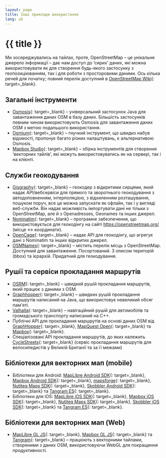 ```yaml
---
layout: page
title: Інші приклади використання
lang: uk
---
```


# {{ title }}

Ми зосереджувались на тайлах, проте, OpenStreetMap&nbsp;– це унікальне джерело інформації&nbsp;– дає нам доступ до ‘сирих’ даних, які можна використовувати як для створення будь-якого застосунку з геопозиціюванням, так і для роботи з просторовими даними. Ось кілька речей для початку; повний перелік доступний в [OpenStreetMap Wiki](http://wiki.openstreetmap.org/wiki/Frameworks){: target=_blank}.

## Загальні інструменти

* [Osmosis](http://wiki.openstreetmap.org/wiki/Osmosis){: target=_blank}&nbsp;– універсальний застосунок Java для завантаження даних OSM в базу даних. Більшість застосунків певним чином використовують Osmosis для завантаження даних OSM з метою подальшого використання.
* [Osmium](http://wiki.openstreetmap.org/wiki/Osmium){: target=_blank}&nbsp;– гнучкий інструмент, що швидко набув відомості, пропонує багато різних налаштувань, є альтернативою Osmosis.
* [Mapbox Studio](https://www.mapbox.com/mapbox-studio/){: target=_blank}&nbsp;– збірка інструментів для створення ‘векторних тайлів’, які можуть використовуватись як на сервері, так і на клієнті.

## Служби геокодування

* [Gisgraphy](https://www.gisgraphy.com){: target=_blank}&nbsp;– геокодер з відкритими сирцями, який надає API/вебсервіси для прямого та зворотнього геокодування з автодоповненням, інтерполяцією, з відхиленням розташування, пошуком поруч, все це можна запускати як офлайн, так і у вигляді веб-служби. Він надає можливість імпортувати дані не тільки з OpenStreetMap, але й з Openadresses, Geonames та інших джерел.
* [Nominatim](https://nominatim.org){: target=_blank}&nbsp;– програмне забезпечення, що використовується для геокодінгу на сайті <https://openstreetmap.org/> (місце ↔ координати).
* [OpenCage](https://opencagedata.com/){: target=_blank}&nbsp;– надає API для геокодінгу, що агрегує дані з Nominatim та інших відкритих джерел.
* [OSMNames](https://osmnames.org/){: target=_blank} – містить перелік місць з OpenStreetMap. Доступний для завантаження. Посортований. З описом територій (bbox) та ієрархій. Придатний для геокодування.

## Рушії та сервіси прокладання маршрутів

* [OSRM](http://project-osrm.org/){: target=_blank}&nbsp;– швидкий рушій прокладання маршрутів, який працює з даними з OSM.
* [Graphhopper](https://github.com/graphhopper/graphhopper/){: target=_blank}&nbsp;– швидких рушій прокладання маршрутів написаний на Java, що використовує невеликий обсяг пам'яті.
* [Valhalla](https://valhalla.readthedocs.io/en/latest/){: target=_blank}&nbsp;– навігаційний рушій для автомобілів та громадського транспорту написаний на C++.
* Публічні API для прокладання маршрутів на основі даних OSM від [GraphHopper](https://www.graphhopper.com/products/){: target=_blank}, [MapQuest Open](http://open.mapquestapi.com/directions/){: target=_blank} та [Mapbox](https://www.mapbox.com/directions/){: target=_blank}.
* Спеціалізовані API прокладання маршрутів, до яких належить [CycleStreets](https://www.cyclestreets.net/api/){: target=_blank} (сервіс прокладання маршрутів для велосипедистів у Великій Британії та за її межами)

## Бібліотеки для векторних мап (mobile)

* Бібліотеки для Android: [MapLibre Android SDK](https://maplibre.org/projects/maplibre-native/){: target=_blank}, [Mapbox Android SDK](https://www.mapbox.com/android-sdk/){: target=_blank}, [mapsforge](http://mapsforge.org/){: target=_blank}, [Nutiteq Maps SDK](https://developer.nutiteq.com/){: target=_blank}, [Skobbler Android SDK](http://developer.skobbler.com/){: target=_blank} та [Tangram ES](https://github.com/tangrams/tangram-es/){: target=_blank}.
* Бібліотеки для iOS: [MapLibre iOS SDK](https://maplibre.org/projects/maplibre-native/){: target=_blank}, [Mapbox iOS SDK](https://www.mapbox.com/ios-sdk/){: target=_blank}, [Nutiteq Maps SDK](https://developer.nutiteq.com/){: target=_blank}, [Skobbler iOS SDK](http://developer.skobbler.com/){: target=_blank} та [Tangram ES](https://github.com/tangrams/tangram-es/){: target=_blank}.

## Бібліотеки для векторних мап (Web)

* [MapLibre GL JS](https://maplibre.org/projects/maplibre-gl-js/){: target=_blank}, [Mapbox GL JS](https://www.mapbox.com/mapbox-gl-js/){: target=_blank} та [Tangram](http://tangrams.github.io/tangram/){: target=_blank}&nbsp;– працюють з векторними тайлами, створеними з даних OSM, використовуючи WebGL для покращення продуктивності.

